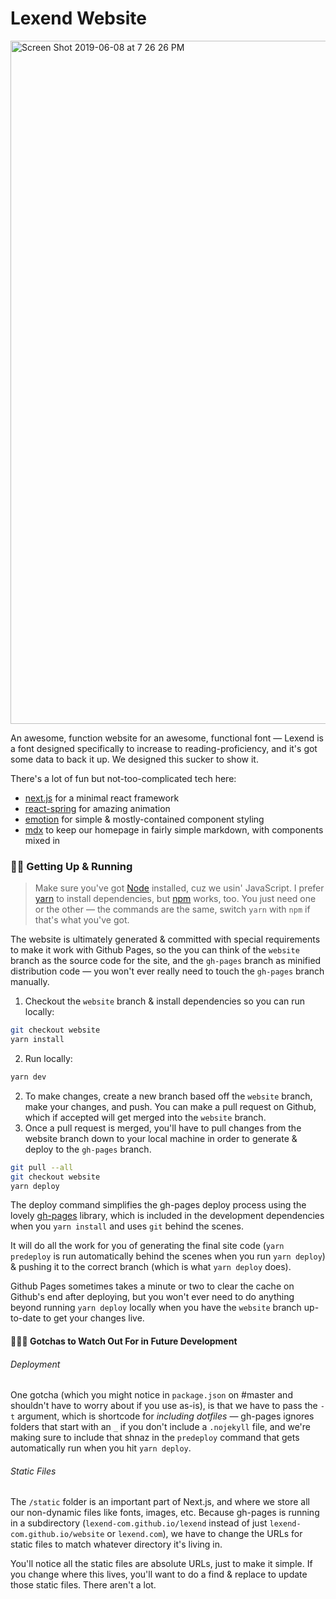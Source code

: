 # Lexend Website

<img width="1093" alt="Screen Shot 2019-06-08 at 7 26 26 PM" src="https://user-images.githubusercontent.com/25366/64728959-329a1b80-d4aa-11e9-9025-f6536102a21e.png">

An awesome, function website for an awesome, functional font — Lexend is a font designed specifically to increase to reading-proficiency, and it's got some data to back it up. We designed this sucker to show it.

There's a lot of fun but not-too-complicated tech here:

- [next.js](https://nextjs.org) for a minimal react framework
- [react-spring](https://www.react-spring.io/) for amazing animation
- [emotion](https://emotion.sh/docs/introduction) for simple & mostly-contained component styling
- [mdx](https://mdxjs.com/) to keep our homepage in fairly simple markdown, with components mixed in

### 🏃‍♂️ Getting Up & Running

> Make sure you've got [Node](https://nodejs.org/en/) installed, cuz we usin' JavaScript. I prefer [yarn](https://yarnpkg.com/en/) to install dependencies, but [npm](https://www.npmjs.com/get-npm) works, too. You just need one or the other — the commands are the same, switch `yarn` with `npm` if that's what you've got.

The website is ultimately generated & committed with special requirements to make it work with Github Pages, so the you can think of the `website` branch as the source code for the site, and the `gh-pages` branch as minified distribution code — you won't ever really need to touch the `gh-pages` branch manually.

1. Checkout the `website` branch & install dependencies so you can run locally:

```bash
git checkout website
yarn install
```

2. Run locally:

```bash
yarn dev
```

2. To make changes, create a new branch based off the `website` branch, make your changes, and push. You can make a pull request on Github, which if accepted will get merged into the `website` branch.
3. Once a pull request is merged, you'll have to pull changes from the website branch down to your local machine in order to generate & deploy to the `gh-pages` branch.

```bash
git pull --all
git checkout website
yarn deploy
```

The deploy command simplifies the gh-pages deploy process using the lovely [gh-pages](https://github.com/tschaub/gh-pages) library, which is included in the development dependencies when you `yarn install` and uses `git` behind the scenes.

It will do all the work for you of generating the final site code (`yarn predeploy` is run automatically behind the scenes when you run `yarn deploy`) & pushing it to the correct branch (which is what `yarn deploy` does).

Github Pages sometimes takes a minute or two to clear the cache on Github's end after deploying, but you won't ever need to do anything beyond running `yarn deploy` locally when you have the `website` branch up-to-date to get your changes live.

#### 👨🏻‍🚒 Gotchas to Watch Out For in Future Development

###### Deployment

One gotcha (which you might notice in `package.json` on #master and shouldn't have to worry about if you use as-is), is that we have to pass the `-t` argument, which is shortcode for _including dotfiles_ — gh-pages ignores folders that start with an `_` if you don't include a `.nojekyll` file, and we're making sure to include that shnaz in the `predeploy` command that gets automatically run when you hit `yarn deploy`.

###### Static Files

The `/static` folder is an important part of Next.js, and where we store all our non-dynamic files like fonts, images, etc. Because gh-pages is running in a subdirectory (`lexend-com.github.io/lexend` instead of just `lexend-com.github.io/website` or `lexend.com`), we have to change the URLs for static files to match whatever directory it's living in.

You'll notice all the static files are absolute URLs, just to make it simple. If you change where this lives, you'll want to do a find & replace to update those static files. There aren't a lot.
